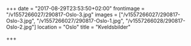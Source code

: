 +++
date = "2017-08-29T23:53:50+02:00"
frontimage = "/v1557266027/290817-Oslo-3.jpg"
images = ["/v1557266027/290817-Oslo-3.jpg", "/v1557266027/290817-Oslo-1.jpg", "/v1557266028/290817-Oslo-2.jpg"]
location = "Oslo"
title = "Kveldsbilder"

+++
